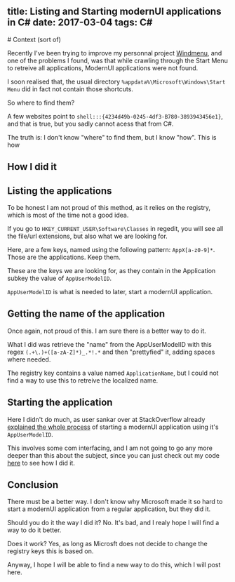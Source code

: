 title: Listing and Starting modernUI applications in C#
date: 2017-03-04
tags: C#
---
<section markdown="1">
# Context (sort of)

Recently I've been trying to improve my personnal project
[Windmenu](https://github.com/cafehaine/windmenu), and one of the problems I
found, was that while crawling through the Start Menu to retreive all
applications, ModernUI applications were not found.

I soon realised that, the usual directory `%appdata%\Microsoft\Windows\Start Menu`
did in fact not contain those shortcuts.

So where to find them?

A few websites point to `shell:::{4234d49b-0245-4df3-B780-3893943456e1}`, and
that is true, but you sadly cannot acess that from C#.

The truth is: I don't know "where" to find them, but I know "how". This is how

</section><section markdown="1">

# How I did it
## Listing the applications

To be honest I am not proud of this method, as it relies on the registry, which
is most of the time not a good idea.

If you go to `HKEY_CURRENT_USER\Software\Classes` in regedit, you will see all
the file/url extensions, but also what we are looking for.

Here, are a few keys, named using the following pattern: `AppX[a-z0-9]*`. Those
are the applications. Keep them.

These are the keys we are looking for, as they contain in the Application subkey
the value of `AppUserModelID`.

`AppUserModelID` is what is needed to later, start a modernUI application.

## Getting the name of the application

Once again, not proud of this. I am sure there is a better way to do it.

What I did was retrieve the "name" from the AppUserModelID with this regex
`(.+\.)+([a-zA-Z]*)_.*!.*` and then "prettyfied" it, adding spaces where needed.

The registry key contains a value named `ApplicationName`, but I could not find
a way to use this to retreive the localized name.

## Starting the application

Here I didn't do much, as user sankar over at StackOverflow already
[explained the whole process](https://stackoverflow.com/questions/12925748/iapplicationactivationmanageractivateapplication-in-c)
of starting a modernUI application using it's `AppUserModelID`.

This involves some com interfacing, and I am not going to go any more deeper
than this about the subject, since you can just check out my code
[here](https://github.com/cafehaine/windmenu/blob/master/Server/UniversalApplicationHelper.cs)
to see how I did it.

</section><section markdown="1">

# Conclusion

There must be a better way. I don't know why Microsoft made it so hard to start
a modernUI application from a regular application, but they did it.

Should you do it the way I did it? No. It's bad, and I realy hope I will find a
way to do it better.

Does it work? Yes, as long as Microsft does not decide to change the registry
keys this is based on.

Anyway, I hope I will be able to find a new way to do this, which I will post
here.

</section>
